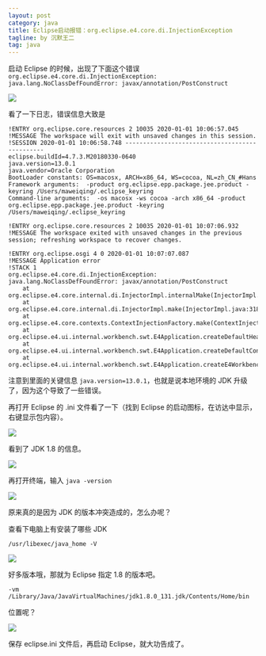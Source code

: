 ```yaml
---
layout: post
category: java
title: Eclipse启动报错：org.eclipse.e4.core.di.InjectionException
tagline: by 沉默王二
tag: java
---
```


启动 Eclipse 的时候，出现了下面这个错误 `org.eclipse.e4.core.di.InjectionException: java.lang.NoClassDefFoundError: javax/annotation/PostConstruct`

<!--more-->


![](http://www.itwanger.com/assets/images/2020/01/eclipse-start-error-01.png)

看了一下日志，错误信息大致是

```
!ENTRY org.eclipse.core.resources 2 10035 2020-01-01 10:06:57.045
!MESSAGE The workspace will exit with unsaved changes in this session.
!SESSION 2020-01-01 10:06:58.748 -----------------------------------------------
eclipse.buildId=4.7.3.M20180330-0640
java.version=13.0.1
java.vendor=Oracle Corporation
BootLoader constants: OS=macosx, ARCH=x86_64, WS=cocoa, NL=zh_CN_#Hans
Framework arguments:  -product org.eclipse.epp.package.jee.product -keyring /Users/maweiqing/.eclipse_keyring
Command-line arguments:  -os macosx -ws cocoa -arch x86_64 -product org.eclipse.epp.package.jee.product -keyring /Users/maweiqing/.eclipse_keyring

!ENTRY org.eclipse.core.resources 2 10035 2020-01-01 10:07:06.932
!MESSAGE The workspace exited with unsaved changes in the previous session; refreshing workspace to recover changes.

!ENTRY org.eclipse.osgi 4 0 2020-01-01 10:07:07.087
!MESSAGE Application error
!STACK 1
org.eclipse.e4.core.di.InjectionException: java.lang.NoClassDefFoundError: javax/annotation/PostConstruct
	at org.eclipse.e4.core.internal.di.InjectorImpl.internalMake(InjectorImpl.java:410)
	at org.eclipse.e4.core.internal.di.InjectorImpl.make(InjectorImpl.java:318)
	at org.eclipse.e4.core.contexts.ContextInjectionFactory.make(ContextInjectionFactory.java:162)
	at org.eclipse.e4.ui.internal.workbench.swt.E4Application.createDefaultHeadlessContext(E4Application.java:491)
	at org.eclipse.e4.ui.internal.workbench.swt.E4Application.createDefaultContext(E4Application.java:505)
	at org.eclipse.e4.ui.internal.workbench.swt.E4Application.createE4Workbench(E4Application.java:204)
```

注意到里面的关键信息 `java.version=13.0.1`，也就是说本地环境的 JDK 升级了，因为这个导致了一些错误。

再打开 Eclipse 的 .ini 文件看了一下（找到 Eclipse 的启动图标，在访达中显示，右键显示包内容）。

![](http://www.itwanger.com/assets/images/2020/01/eclipse-start-error-02.png)

看到了 JDK 1.8 的信息。

![](http://www.itwanger.com/assets/images/2020/01/eclipse-start-error-03.png)

再打开终端，输入 `java -version`

![](http://www.itwanger.com/assets/images/2020/01/eclipse-start-error-04.png)

原来真的是因为 JDK 的版本冲突造成的，怎么办呢？

查看下电脑上有安装了哪些 JDK

```
/usr/libexec/java_home -V
```

![](http://www.itwanger.com/assets/images/2020/01/eclipse-start-error-05.png)

好多版本哦，那就为 Eclipse 指定 1.8 的版本吧。

```
-vm
/Library/Java/JavaVirtualMachines/jdk1.8.0_131.jdk/Contents/Home/bin
```

位置呢？

![](http://www.itwanger.com/assets/images/2020/01/eclipse-start-error-06.png)

保存 eclipse.ini 文件后，再启动 Eclipse，就大功告成了。


